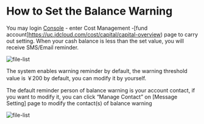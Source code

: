 # How to Set the Balance Warning
You may login [Console](https://console.jdcloud.com/) - enter Cost Management -[fund account]https://uc.jdcloud.com/cost/capital/capital-overview) page to carry out setting.
When your cash balance is less than the set value, you will receive SMS/Email reminder.

![file-list](https://github.com/jdcloudcom/cn/blob/edit/image/Charge/%E9%A2%84%E8%AD%A61.png)

The system enables warning reminder by default, the warning threshold value is ￥200 by default, you can modify it by yourself.

The default reminder person of balance warning is your account contact, if you want to modify it, you can click “Manage Contact” on [Message Setting] page to modify the contact(s) of balance warning

![file-list](https://github.com/jdcloudcom/cn/blob/edit/image/Charge/%E9%A2%84%E8%AD%A62.jpg)
